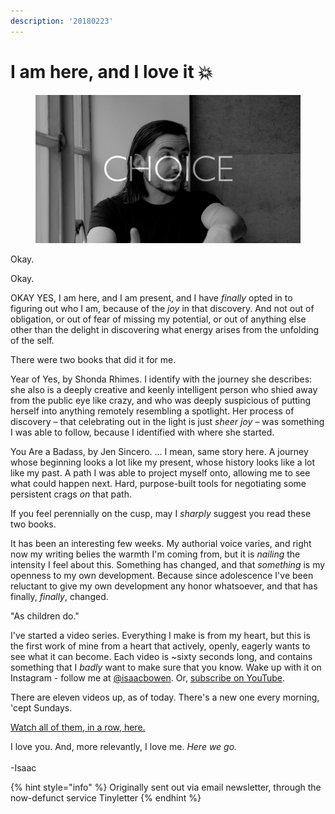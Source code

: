 ```yaml
---
description: '20180223'
---
```


# I am here, and I love it 💥

<figure><img src="../.gitbook/assets/image (20).png" alt=""><figcaption></figcaption></figure>

Okay.

Okay.

OKAY YES, I am here, and I am present, and I have _finally_ opted in to figuring out who I am, because of the _joy_ in that discovery. And not out of obligation, or out of fear of missing my potential, or out of anything else other than the delight in discovering what energy arises from the unfolding of the self.

There were two books that did it for me.

Year of Yes, by Shonda Rhimes. I identify with the journey she describes: she also is a deeply creative and keenly intelligent person who shied away from the public eye like crazy, and who was deeply suspicious of putting herself into anything remotely resembling a spotlight. Her process of discovery – that celebrating out in the light is just _sheer joy_ – was something I was able to follow, because I identified with where she started.

You Are a Badass, by Jen Sincero. ... I mean, same story here. A journey whose beginning looks a lot like my present, whose history looks like a lot like my past. A path I was able to project myself onto, allowing me to see what could happen next. Hard, purpose-built tools for negotiating some persistent crags _on_ that path.

If you feel perennially on the cusp, may I _sharply_ suggest you read these two books.

It has been an interesting few weeks. My authorial voice varies, and right now my writing belies the warmth I'm coming from, but it is _nailing_ the intensity I feel about this. Something has changed, and that _something_ is my openness to my own development. Because since adolescence I've been reluctant to give my own development any honor whatsoever, and that has finally, _finally_, changed.

"As children do."

I've started a video series. Everything I make is from my heart, but this is the first work of mine from a heart that actively, openly, eagerly wants to see what it can become. Each video is \~sixty seconds long, and contains something that I _badly_ want to make sure that you know. Wake up with it on Instagram - follow me at [@isaacbowen](https://www.instagram.com/isaacbowen/). Or, [subscribe on YouTube](https://www.youtube.com/channel/UCba1OBRp8oRX75jCMostsaw).

There are eleven videos up, as of today. There's a new one every morning, 'cept Sundays.

[Watch all of them, in a row, here.](https://www.youtube.com/watch?v=iRIJyuwLaPQ\&list=PL7Rfo9oMsPZCKsLDFGY7MlsEeGhKU1mzi)

I love you. And, more relevantly, I love me. _Here we go._\
\
\-Isaac

{% hint style="info" %}
Originally sent out via email newsletter, through the now-defunct service Tinyletter
{% endhint %}
